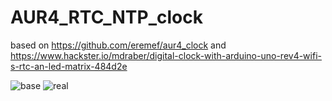 # AUR4_RTC_NTP_clock
based on https://github.com/eremef/aur4_clock and https://www.hackster.io/mdraber/digital-clock-with-arduino-uno-rev4-wifi-s-rtc-an-led-matrix-484d2e

![base](https://blogger.googleusercontent.com/img/b/R29vZ2xl/AVvXsEjP6z4sRStR6kiwF2nXpbz4xOTNnee3XTV6YCjw09eu4dFpb0DJl_G8zhpCyph5C1sSIFY9zix8gePshM4I5e2q4dCwbdOAK2LQBTK2FQ1vlZ64c4kdLgh_IPmr9xLxP7mhOA_aqgM_b9_q12whc2r_kVS3k5yuujFOxbRcJIszUIgAny3wqxQGu11l1HR2/w164-h200/RTC_clock_NTPupdate_v2_0.png)
![real](https://blogger.googleusercontent.com/img/b/R29vZ2xl/AVvXsEg-oWugJiKJKvq_cCJtUI2vU094ZQ6bbysnfjZkC4ZwwhDwi1f75uBv1JxZnOdsscPBmRN1yVPmnR3SmMoOCgGgEa7eMX0yEwNtT7RjFhos3cRUEtMA5Dyl88te1Y6qpP0BWeMghqwTF9W3f1y7rlh3DoWJGynFD26xCdwO0BH01rzxgt19xvaSotwLQ_rE/w150-h200/RTC_clock_NTPupdate_v2_6.jpeg)
